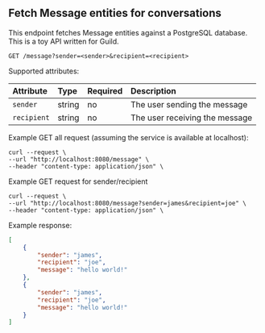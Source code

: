 ## Fetch Message entities for conversations

This endpoint fetches Message entities against a PostgreSQL database. This is a toy API written for Guild.

```plaintext
GET /message?sender=<sender>&recipient=<recipient>
```

Supported attributes:

| Attribute   | Type     | Required | Description           |
|:------------|:---------|:---------|:----------------------|
| `sender`    | string   | no      | The user sending the message |
| `recipient` | string   | no      | The user receiving the message |

Example GET all request (assuming the service is available at localhost):

```shell
curl --request \
--url "http://localhost:8080/message" \
--header "content-type: application/json" \
```

Example GET request for sender/recipient
```shell
curl --request \
--url "http://localhost:8080/message?sender=james&recipient=joe" \
--header "content-type: application/json" \
```

Example response:

```json
[
    {
        "sender": "james",
        "recipient": "joe",
        "message": "hello world!"
    },
    {
        "sender": "james",
        "recipient": "joe",
        "message": "hello world!"
    }
]
```
